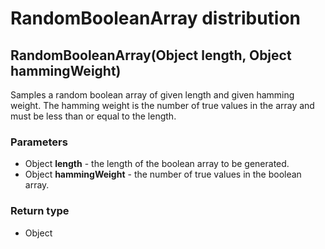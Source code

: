 RandomBooleanArray distribution
===============================
RandomBooleanArray(Object **length**, Object **hammingWeight**)
---------------------------------------------------------------

Samples a random boolean array of given length and given hamming weight. The hamming weight is the number of true values in the array and must be less than or equal to the length.

### Parameters

- Object **length** - the length of the boolean array to be generated.
- Object **hammingWeight** - the number of true values in the boolean array.

### Return type

- Object



